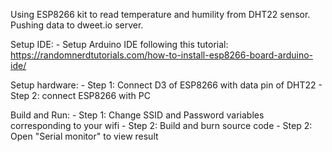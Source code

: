   Using ESP8266 kit to read temperature and humility from DHT22 sensor. Pushing data to dweet.io server.
  
  Setup IDE:
    - Setup Arduino IDE following this tutorial: https://randomnerdtutorials.com/how-to-install-esp8266-board-arduino-ide/
  
  Setup hardware:
    - Step 1: Connect D3 of ESP8266 with data pin of DHT22
    - Step 2: connect ESP8266 with PC
    
  Build and Run:
    - Step 1: Change SSID and Password variables corresponding to your wifi
    - Step 2: Build and burn source code
    - Step 2: Open "Serial monitor" to view result
